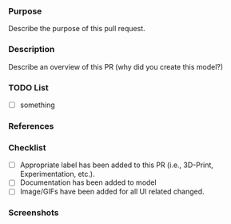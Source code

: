 ### Purpose
Describe the purpose of this pull request.

### Description
Describe an overview of this PR (why did you create this model?)

### TODO List
- [ ] something

### References


### Checklist
- [ ] Appropriate label has been added to this PR (i.e., 3D-Print, Experimentation, etc.).
- [ ] Documentation has been added to model
- [ ] Image/GIFs have been added for all UI related changed.

<!--- For UI Changes, please upload a GIF or Image of the feature in action --->
<!--- https://www.cockos.com/licecap/ Is a great tool to create quick and easy gifs --->

### Screenshots
